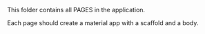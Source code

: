 This folder contains all PAGES in the application.

Each page should create a material app with a scaffold and a body.

